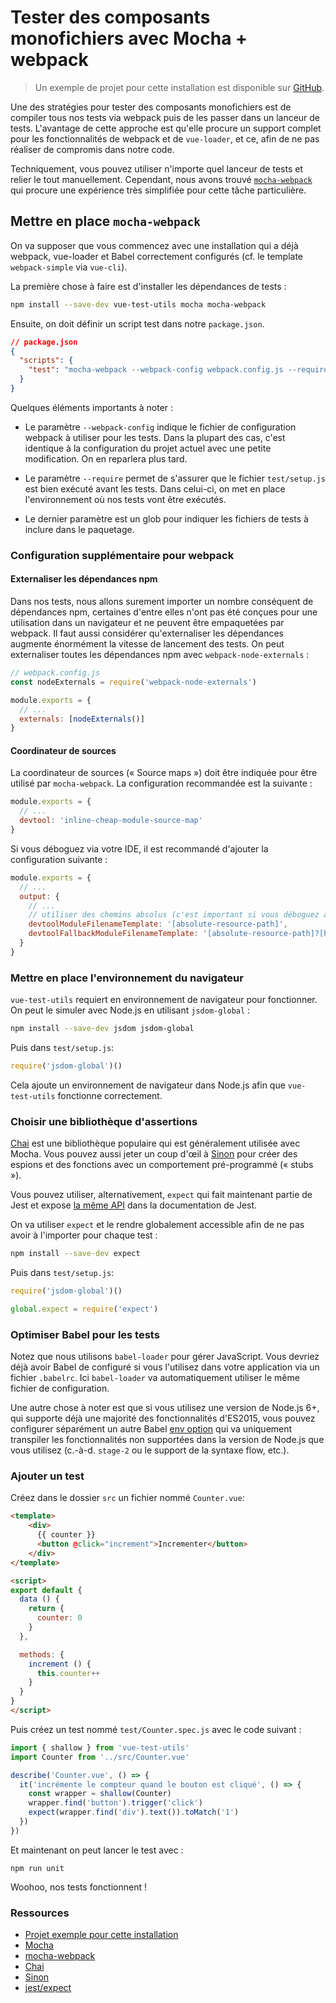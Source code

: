 # Tester des composants monofichiers avec Mocha + webpack

> Un exemple de projet pour cette installation est disponible sur [GitHub](https://github.com/vuejs/vue-test-utils-mocha-webpack-example).

Une des stratégies pour tester des composants monofichiers est de compiler tous nos tests via webpack puis de les passer dans un lanceur de tests. L'avantage de cette approche est qu'elle procure un support complet pour les fonctionnalités de webpack et de `vue-loader`, et ce, afin de ne pas réaliser de compromis dans notre code.

Techniquement, vous pouvez utiliser n'importe quel lanceur de tests et relier le tout manuellement. Cependant, nous avons trouvé [`mocha-webpack`](https://github.com/zinserjan/mocha-webpack) qui procure une expérience très simplifiée pour cette tâche particulière.

## Mettre en place `mocha-webpack`

On va supposer que vous commencez avec une installation qui a déjà webpack, vue-loader et Babel correctement configurés (cf. le template `webpack-simple` via `vue-cli`).

La première chose à faire est d'installer les dépendances de tests :

``` bash
npm install --save-dev vue-test-utils mocha mocha-webpack
```

Ensuite, on doit définir un script test dans notre `package.json`.

```json
// package.json
{
  "scripts": {
    "test": "mocha-webpack --webpack-config webpack.config.js --require test/setup.js test/**/*.spec.js"
  }
}
```

Quelques éléments importants à noter :

- Le paramètre `--webpack-config` indique le fichier de configuration webpack à utiliser pour les tests. Dans la plupart des cas, c'est identique à la configuration du projet actuel avec une petite modification. On en reparlera plus tard.

- Le paramètre `--require` permet de s'assurer que le fichier `test/setup.js` est bien exécuté avant les tests. Dans celui-ci, on met en place l'environnement où nos tests vont être exécutés.

- Le dernier paramètre est un glob pour indiquer les fichiers de tests à inclure dans le paquetage.

### Configuration supplémentaire pour webpack

#### Externaliser les dépendances npm

Dans nos tests, nous allons surement importer un nombre conséquent de dépendances npm, certaines d'entre elles n'ont pas été conçues pour une utilisation dans un navigateur et ne peuvent être empaquetées par webpack. Il faut aussi considérer qu'externaliser les dépendances augmente énormément la vitesse de lancement des tests. On peut externaliser toutes les dépendances npm avec `webpack-node-externals` :

```js
// webpack.config.js
const nodeExternals = require('webpack-node-externals')

module.exports = {
  // ...
  externals: [nodeExternals()]
}
```

#### Coordinateur de sources

La coordinateur de sources (« Source maps ») doit être indiquée pour être utilisé par `mocha-webpack`. La configuration recommandée est la suivante :

``` js
module.exports = {
  // ...
  devtool: 'inline-cheap-module-source-map'
}
```

Si vous déboguez via votre IDE, il est recommandé d'ajouter la configuration suivante :

``` js
module.exports = {
  // ...
  output: {
    // ...
    // utiliser des chemins absolus (c'est important si vous déboguez avec un IDE)
    devtoolModuleFilenameTemplate: '[absolute-resource-path]',
    devtoolFallbackModuleFilenameTemplate: '[absolute-resource-path]?[hash]'
  }
}
```

### Mettre en place l'environnement du navigateur

`vue-test-utils` requiert en environnement de navigateur pour fonctionner. On peut le simuler avec Node.js en utilisant `jsdom-global` :

```bash
npm install --save-dev jsdom jsdom-global
```

Puis dans `test/setup.js`:

``` js
require('jsdom-global')()
```

Cela ajoute un environnement de navigateur dans Node.js afin que `vue-test-utils` fonctionne correctement.

### Choisir une bibliothèque d'assertions

[Chai](http://chaijs.com/) est une bibliothèque populaire qui est généralement utilisée avec Mocha. Vous pouvez aussi jeter un coup d'œil à [Sinon](http://sinonjs.org/) pour créer des espions et des fonctions avec un comportement pré-programmé (« stubs »).

Vous pouvez utiliser, alternativement, `expect` qui fait maintenant partie de Jest et expose [la même API](http://facebook.github.io/jest/docs/en/expect.html#content) dans la documentation de Jest.

On va utiliser `expect` et le rendre globalement accessible afin de ne pas avoir à l'importer pour chaque test :

``` bash
npm install --save-dev expect
```

Puis dans `test/setup.js`:

``` js
require('jsdom-global')()

global.expect = require('expect')
```

### Optimiser Babel pour les tests

Notez que nous utilisons `babel-loader` pour gérer JavaScript. Vous devriez déjà avoir Babel de configuré si vous l'utilisez dans votre application via un fichier `.babelrc`. Ici `babel-loader` va automatiquement utiliser le même fichier de configuration.

Une autre chose à noter est que si vous utilisez une version de Node.js 6+, qui supporte déjà une majorité des fonctionnalités d'ES2015, vous pouvez configurer séparément un autre Babel [env option](https://babeljs.io/docs/usage/babelrc/#env-option) qui va uniquement transpiler les fonctionnalités non supportées dans la version de Node.js que vous utilisez (c.-à-d. `stage-2` ou le support de la syntaxe flow, etc.).

### Ajouter un test

Créez dans le dossier `src` un fichier nommé `Counter.vue`:

``` html
<template>
	<div>
	  {{ counter }}
	  <button @click="increment">Incrementer</button>
	</div>
</template>

<script>
export default {
  data () {
    return {
      counter: 0
    }
  },

  methods: {
    increment () {
      this.counter++
    }
  }
}
</script>
```

Puis créez un test nommé `test/Counter.spec.js` avec le code suivant :

```js
import { shallow } from 'vue-test-utils'
import Counter from '../src/Counter.vue'

describe('Counter.vue', () => {
  it('incrémente le compteur quand le bouton est cliqué', () => {
    const wrapper = shallow(Counter)
    wrapper.find('button').trigger('click')
    expect(wrapper.find('div').text()).toMatch('1')
  })
})
```

Et maintenant on peut lancer le test avec :

```
npm run unit
```

Woohoo, nos tests fonctionnent !

### Ressources

- [Projet exemple pour cette installation](https://github.com/vuejs/vue-test-utils-mocha-webpack-example)
- [Mocha](https://mochajs.org/)
- [mocha-webpack](http://zinserjan.github.io/mocha-webpack/)
- [Chai](http://chaijs.com/)
- [Sinon](http://sinonjs.org/)
- [jest/expect](http://facebook.github.io/jest/docs/en/expect.html#content)
